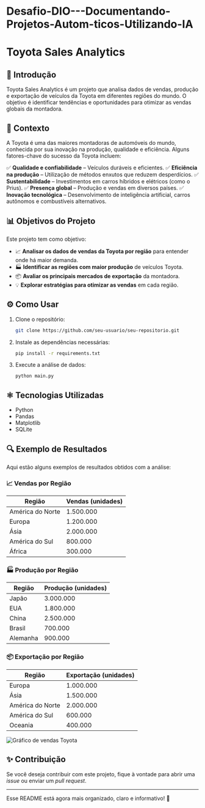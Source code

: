 # Desafio-DIO---Documentando-Projetos-Autom-ticos-Utilizando-IA

# Toyota Sales Analytics

## 🌟 Introdução
Toyota Sales Analytics é um projeto que analisa dados de vendas, produção e exportação de veículos da Toyota em diferentes regiões do mundo. O objetivo é identificar tendências e oportunidades para otimizar as vendas globais da montadora.

## 🔬 Contexto
A Toyota é uma das maiores montadoras de automóveis do mundo, conhecida por sua inovação na produção, qualidade e eficiência. Alguns fatores-chave do sucesso da Toyota incluem:

✅ **Qualidade e confiabilidade** – Veículos duráveis e eficientes.
✅ **Eficiência na produção** – Utilização de métodos enxutos que reduzem desperdícios.
✅ **Sustentabilidade** – Investimentos em carros híbridos e elétricos (como o Prius).
✅ **Presença global** – Produção e vendas em diversos países.
✅ **Inovação tecnológica** – Desenvolvimento de inteligência artificial, carros autônomos e combustíveis alternativos.

## 📊 Objetivos do Projeto
Este projeto tem como objetivo:

- 📈 **Analisar os dados de vendas da Toyota por região** para entender onde há maior demanda.
- 🏭 **Identificar as regiões com maior produção** de veículos Toyota.
- 📦 **Avaliar os principais mercados de exportação** da montadora.
- 💡 **Explorar estratégias para otimizar as vendas** em cada região.

## ⚙️ Como Usar
1. Clone o repositório:
   ```bash
   git clone https://github.com/seu-usuario/seu-repositorio.git
   ```
2. Instale as dependências necessárias:
   ```bash
   pip install -r requirements.txt
   ```
3. Execute a análise de dados:
   ```bash
   python main.py
   ```

## ⚛️ Tecnologias Utilizadas
- Python
- Pandas
- Matplotlib
- SQLite

## 🔍 Exemplo de Resultados
Aqui estão alguns exemplos de resultados obtidos com a análise:

### 📈 Vendas por Região
| Região  | Vendas (unidades) |
|----------|------------------|
| América do Norte | 1.500.000 |
| Europa  | 1.200.000 |
| Ásia    | 2.000.000 |
| América do Sul | 800.000 |
| África  | 300.000 |

### 🏭 Produção por Região
| Região  | Produção (unidades) |
|----------|------------------|
| Japão  | 3.000.000 |
| EUA    | 1.800.000 |
| China  | 2.500.000 |
| Brasil | 700.000 |
| Alemanha | 900.000 |

### 📦 Exportação por Região
| Região  | Exportação (unidades) |
|----------|------------------|
| Europa | 1.000.000 |
| Ásia  | 1.500.000 |
| América do Norte | 2.000.000 |
| América do Sul | 600.000 |
| Oceania | 400.000 |

![Gráfico de vendas Toyota](link_para_o_grafico_exemplo.png)

## ✨ Contribuição
Se você deseja contribuir com este projeto, fique à vontade para abrir uma _issue_ ou enviar um _pull request_.

---

Esse README está agora mais organizado, claro e informativo! 🚀

